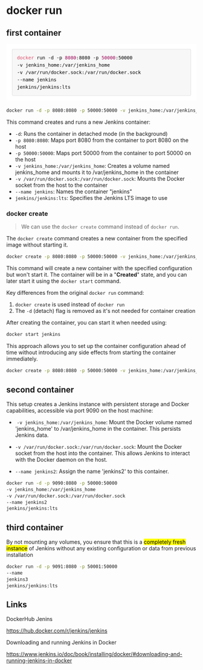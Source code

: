 # docker run

## first container

![](https://github.com/AlbertProfe/DevOps_PRA/blob/master/Resources/Docker_commands/docker-run.png)

```bash
docker run -d -p 8080:8080 -p 50000:50000 -v jenkins_home:/var/jenkins_home -v /var/run/docker.sock:/var/run/docker.sock --name jenkins jenkins/jenkins:lts
```

This command creates and runs a new Jenkins container:

- `-d`: Runs the container in detached mode (in the background)
- `-p 8080:8080`: Maps port 8080 from the container to port 8080 on the host
- `-p 50000:50000`: Maps port 50000 from the container to port 50000 on the host
- `-v jenkins_home:/var/jenkins_home`: Creates a volume named jenkins_home and mounts it to /var/jenkins_home in the container
- `-v /var/run/docker.sock:/var/run/docker.sock`: Mounts the Docker socket from the host to the container
- `--name jenkins`: Names the container "jenkins"
- `jenkins/jenkins:lts`: Specifies the Jenkins LTS image to use

### docker create

> We can use the `docker create` command instead of `docker run`.

The `docker create` command creates a new container from the specified image without starting it. 

```bash
docker create -p 8080:8080 -p 50000:50000 -v jenkins_home:/var/jenkins_home -v /var/run/docker.sock:/var/run/docker.sock --name jenkins jenkins/jenkins:lts
```

This command will create a new container with the specified configuration but won't start it. The container will be in a "**Created**" state, and you can later start it using the `docker start` command.

Key differences from the original `docker run` command:

1. `docker create` is used instead of `docker run`
2. The `-d` (detach) flag is removed as it's not needed for container creation

After creating the container, you can start it when needed using:

```bash
docker start jenkins
```

This approach allows you to set up the container configuration ahead of time without introducing any side effects from starting the container immediately.

```bash
docker create -p 8080:8080 -p 50000:50000 -v jenkins_home:/var/jenkins_home -v /var/run/docker.sock:/var/run/docker.sock --name jenkins jenkins/jenkins:lts
```

## second container

This setup creates a Jenkins instance with persistent storage and Docker capabilities, accessible via port 9090 on the host machine:

-  `-v jenkins_home:/var/jenkins_home`: Mount the Docker volume named 'jenkins_home' to /var/jenkins_home in the container. This persists Jenkins data.

- `-v /var/run/docker.sock:/var/run/docker.sock`: Mount the Docker socket from the host into the container. This allows Jenkins to interact with the Docker daemon on the host.

- `--name jenkins2`: Assign the name 'jenkins2' to this container.

```bash
docker run -d -p 9090:8080 -p 50000:50000 
-v jenkins_home:/var/jenkins_home 
-v /var/run/docker.sock:/var/run/docker.sock 
--name jenkins2 
jenkins/jenkins:lts
```

## third container

By not mounting any volumes, you ensure that this is a <mark>completely fresh instance</mark> of Jenkins without any existing configuration or data from previous installation

```bash
docker run -d -p 9091:8080 -p 50001:50000 
--name 
jenkins3 
jenkins/jenkins:lts
```

## Links

DockerHub Jenins

https://hub.docker.com/r/jenkins/jenkins

Downloading and running Jenkins in Docker

https://www.jenkins.io/doc/book/installing/docker/#downloading-and-running-jenkins-in-docker

